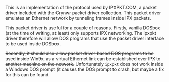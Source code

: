 This is an implementation of the protocol used by IPXPKT.COM, a packet
driver included with the Crynwr packet driver collection. This packet
driver emulates an Ethernet network by tunneling frames inside IPX
packets.

This packet driver is useful for a couple of reasons. Firstly, vanilla
DOSbox (at the time of writing, at least) only supports IPX networking.
The ipxpkt driver therefore will allow DOS programs that use the packet
driver interface to be used inside DOSbox. 

~~Secondly, it should also
allow packet driver-based DOS programs to be used inside Win9x, as a
virtual Ethernet link can be established over IPX to another machine
on the network.~~ 
Unfortunately `ipxpkt` does not work inside a Windows DOS
prompt (it causes the DOS prompt to crash, but maybe a fix for
this can be found.
